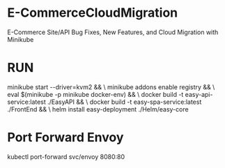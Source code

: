 # E-CommerceCloudMigration
E-Commerce Site/API Bug Fixes, New Features, and Cloud Migration with Minikube

# RUN
minikube start --driver=kvm2 && \\
minikube addons enable registry && \\
eval $(minikube -p minikube docker-env) && \\
docker build -t easy-api-service:latest ./EasyAPI && \\
docker build -t easy-spa-service:latest ./FrontEnd && \\
helm install easy-deployment ./Helm/easy-core

# Port Forward Envoy
kubectl port-forward svc/envoy 8080:80